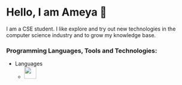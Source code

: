 # Hello, I am Ameya 👻

I am a CSE student. I like explore and try out new technologies in the computer science industry and to grow my knowledge base.

### Programming Languages, Tools and Technologies:
 - Languages 
   - <img height="32" width="32" src="https://devicons.github.io/devicon/devicon.git/icons/c/c-original.svg">
